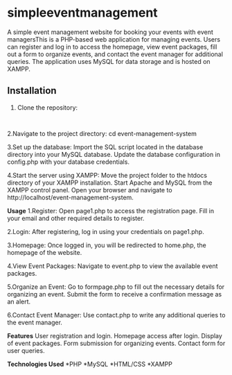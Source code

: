 # simpleeventmanagement

A simple event management website for booking your events with event managersThis is a PHP-based web application for managing events. Users can register and log in to access the homepage, view event packages, fill out a form to organize events, and contact the event manager for additional queries. The application uses MySQL for data storage and is hosted on XAMPP.

## Installation
1. Clone the repository:
   ```bash
  

2.Navigate to the project directory:
cd event-management-system

3.Set up the database:
Import the SQL script located in the database directory into your MySQL database.
Update the database configuration in config.php with your database credentials.

4.Start the server using XAMPP:
Move the project folder to the htdocs directory of your XAMPP installation.
Start Apache and MySQL from the XAMPP control panel.
Open your browser and navigate to http://localhost/event-management-system.


**Usage**
1.Register:
Open page1.php to access the registration page.
Fill in your email and other required details to register.

2.Login:
After registering, log in using your credentials on page1.php.

3.Homepage:
Once logged in, you will be redirected to home.php, the homepage of the website.

4.View Event Packages:
Navigate to event.php to view the available event packages.

5.Organize an Event:
Go to formpage.php to fill out the necessary details for organizing an event.
Submit the form to receive a confirmation message as an alert.

6.Contact Event Manager:
Use contact.php to write any additional queries to the event manager.

**Features**
User registration and login.
Homepage access after login.
Display of event packages.
Form submission for organizing events.
Contact form for user queries.

**Technologies Used**
*PHP
*MySQL
*HTML/CSS
*XAMPP
